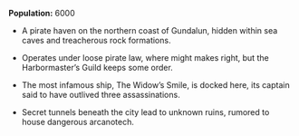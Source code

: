 **Population:** 6000

- A pirate haven on the northern coast of Gundalun, hidden within sea caves and treacherous rock formations.

- Operates under loose pirate law, where might makes right, but the Harbormaster’s Guild keeps some order.

- The most infamous ship, The Widow’s Smile, is docked here, its captain said to have outlived three assassinations.

- Secret tunnels beneath the city lead to unknown ruins, rumored to house dangerous arcanotech.
